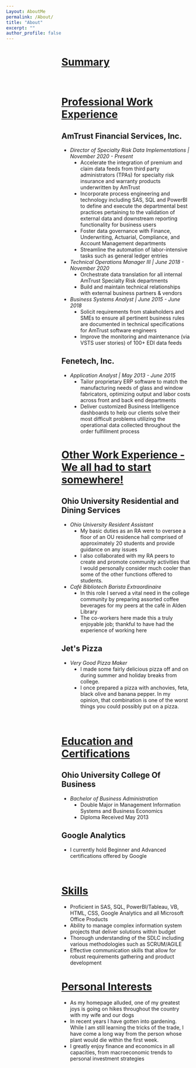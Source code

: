 ```yaml
---
Layout: AboutMe
permalink: /About/
title: "About"
excerpt: ""
author_profile: false
---
```


<head>
<style>
.myDiv {
  margin-left: 30%;
  text-align: left;
}
</style>
</head>

<div class="myDiv">

<h1><u> Summary </u></h1>
<BR>
<h1><u>Professional Work Experience</u></h1>
<h2>AmTrust Financial Services, Inc.</h2>
<ul>
<li><i>Director of Specialty Risk Data Implementations | November 2020 - Present</i></li>
<li style="margin-left:2em">Accelerate the integration of premium and claim data feeds from third party administrators (TPAs) for specialty risk insurance and warranty products underwritten by AmTrust</li>
<li style="margin-left:2em">Incorporate process engineering and technology including SAS, SQL and PowerBI to define and execute the departmental best practices pertaining to the validation of external data and    downstream reporting functionality for business users</li>
<li style="margin-left:2em">Foster data governance with Finance, Underwriting, Actuarial, Compliance, and Account Management departments</li>
<li style="margin-left:2em">Streamline the automation of labor-intensive tasks such as general ledger entries</li>
<Li><i>Technical Operations Manager III | June 2018 - November 2020</i></li>
<li style="margin-left:2em">Orchestrate data translation for all internal AmTrust Specialty Risk departments</li>
<li style="margin-left:2em">Build and maintain technical relationships with external business partners & vendors</li>
<Li><i>Business Systems Analyst | June 2015 - June 2018</i></li>
<li style="margin-left:2em">Solicit requirements from stakeholders and SMEs to ensure all pertinent business rules are
documented in technical specifications for AmTrust software engineers</li>
<li style="margin-left:2em">Improve the monitoring and maintenance (via VSTS user stories) of 100+ EDI data feeds</li>
</ul>
<h2>Fenetech, Inc.</h2>
<ul>
<Li><i>Application Analyst | May 2013 - June 2015</i></li>
<li style="margin-left:2em">Tailor proprietary ERP software to match the manufacturing needs of glass and window fabricators, optimizing output and labor costs across front and back end departments</li>
<li style="margin-left:2em">Deliver customized Business Intelligence dashboards to help our clients solve their most difficult problems utilizing the operational data collected throughout the order fulfillment process</li>
</ul>
<h1><u>Other Work Experience - We all had to start somewhere!</u></h1>
<h2>Ohio University Residential and Dining Services</h2>
<ul>
<li><i>Ohio University Resident Assistant</i></li>
<li style="margin-left:2em">My basic duties as an RA were to oversee a floor of an OU residence hall comprised of approximately 20 students and provide guidance on any issues</LI>
<li style="margin-left:2em">I also collaborated with my RA peers to create and promote community activities that I would personally consider much cooler than some of the other functions offered to students.</LI>
<Li><i>Café Bibliotech Barista Extraordinaire</i></LI>
<li style="margin-left:2em">In this role I served a vital need in the college community by preparing assorted coffee beverages for my peers at the café in Alden Library</LI>
<li style="margin-left:2em">The co-workers here made this a truly enjoyable job; thankful to have had the experience of working here</LI>
</ul>
<h2>Jet's Pizza</h2>
<ul>
<li><i>Very Good Pizza Maker</i></li>
<li style="margin-left:2em">I made some fairly delicious pizza off and on during summer and holiday breaks from college.</LI>
<li style="margin-left:2em">I once prepared a pizza with anchovies, feta, black olive and banana pepper.  In my opinion, that combination is one of the worst things you could possibly put on a pizza.</LI>
</ul>
<BR>
<h1><u>Education and Certifications</u></h1>
<h2>Ohio University College Of Business</h2>
<ul>
<li><i>Bachelor of Business Administration</i></li>
<li style="margin-left:2em">Double Major in Management Information Systems and Business Economics</li>
<li style="margin-left:2em">Diploma Received May 2013</li>
</ul>
<h2>Google Analytics</h2>
<ul>
<li>I currently hold Beginner and Advanced certifications offered by Google</li></ul>
<BR>
<h1><u>Skills</u></h1>
<ul>
<li>Proficient in SAS, SQL, PowerBI/Tableau, VB, HTML, CSS, Google Analytics and all Microsoft Office Products</li>
<li>Ability to manage complex information system projects that deliver solutions within budget</li>
<li>Thorough understanding of the SDLC including various methodologies such as SCRUM/AGILE</li>
<li>Effective communication skills that allow for robust requirements gathering and product development</li>
</ul>
<h1><u> Personal Interests </u></h1>
<ul>
<li>As my homepage alluded, one of my greatest joys is going on hikes throughout the country with my wife and our dogs</li>
<li>In recent years I have gotten into gardening.  While I am still learning the tricks of the trade, I have come a long way from the person whose plant would die within the first week.</li>
<li>I greatly enjoy finance and economics in all capacities, from macroeconomic trends to personal investment strategies</li>
</ul>
</div>
